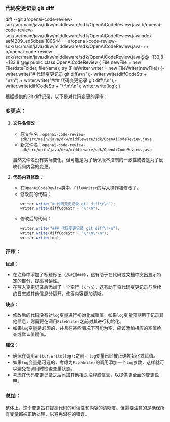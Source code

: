 ### 代码变更记录 git diff
diff --git a/openai-code-review-sdk/src/main/java/dkw/middleware/sdk/OpenAiCodeReview.java b/openai-code-review-sdk/src/main/java/dkw/middleware/sdk/OpenAiCodeReview.javaindex aef4209..ed5dbea 100644--- a/openai-code-review-sdk/src/main/java/dkw/middleware/sdk/OpenAiCodeReview.java+++ b/openai-code-review-sdk/src/main/java/dkw/middleware/sdk/OpenAiCodeReview.java@@ -133,8 +133,8 @@ public class OpenAiCodeReview {         File newFile = new File(dateFolder, fileName);          try (FileWriter writer = new FileWriter(newFile)) {-            writer.write("# 代码变更记录 git diff\r\n");-            writer.write(diffCodeStr + "\r\n");+            writer.write("### 代码变更记录 git diff\r\n");+            writer.write(diffCodeStr + "\r\n\r\n");             writer.write(log);         } 

根据提供的Git diff记录，以下是对代码变更的评审：

### 变更点：

1. **文件名修改**：
   - 原文件名：`openai-code-review-sdk/src/main/java/dkw/middleware/sdk/OpenAiCodeReview.java`
   - 新文件名：`openai-code-review-sdk/src/main/java/dkw/middleware/sdk/OpenAiCodeReview.java`

   虽然文件名没有实际变化，但可能是为了确保版本控制的一致性或者是为了反映代码内容的变更。

2. **代码内容修改**：
   - 在`OpenAiCodeReview`类中，`FileWriter`的写入操作被修改了。
   - 修改前的代码：
     ```java
     writer.write("# 代码变更记录 git diff\r\n");
     writer.write(diffCodeStr + "\r\n");
     ```
   - 修改后的代码：
     ```java
     writer.write("### 代码变更记录 git diff\r\n");
     writer.write(diffCodeStr + "\r\n\r\n");
     writer.write(log);
     ```

### 评审：

**优点**：
- 在注释中添加了标题标记（从`#`到`###`），这有助于在代码或文档中突出显示特定的部分，提高可读性。
- 在写入变更记录后添加了一个空行（`\r\n`），这有助于将代码变更记录与后续的日志或其他信息分隔开，使得内容更加清晰。

**缺点**：
- 修改后的代码没有对`log`变量进行初始化或赋值。如果`log`变量预期用于记录其他信息，则需要在调用`FileWriter`之前对其进行初始化。
- 如果`log`变量是必须的，并且在某些情况下可能为空，应该添加相应的空值检查或默认值赋值。

**建议**：
- 确保在调用`writer.write(log);`之前，`log`变量已经被正确初始化或赋值。
- 如果`log`变量是可选的，考虑为`FileWriter`的调用添加一个`log`参数，这样就可以避免在调用时检查变量状态。
- 考虑在代码变更记录之后添加其他相关注释或信息，以提供更全面的变更说明。

### 总结：
整体上，这个变更旨在提高代码的可读性和内容的清晰度。但需要注意的是确保所有变量都被正确处理，以避免潜在的错误。